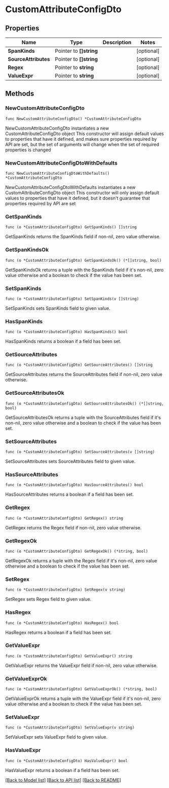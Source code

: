 # CustomAttributeConfigDto

## Properties

Name | Type | Description | Notes
------------ | ------------- | ------------- | -------------
**SpanKinds** | Pointer to **[]string** |  | [optional] 
**SourceAttributes** | Pointer to **[]string** |  | [optional] 
**Regex** | Pointer to **string** |  | [optional] 
**ValueExpr** | Pointer to **string** |  | [optional] 

## Methods

### NewCustomAttributeConfigDto

`func NewCustomAttributeConfigDto() *CustomAttributeConfigDto`

NewCustomAttributeConfigDto instantiates a new CustomAttributeConfigDto object
This constructor will assign default values to properties that have it defined,
and makes sure properties required by API are set, but the set of arguments
will change when the set of required properties is changed

### NewCustomAttributeConfigDtoWithDefaults

`func NewCustomAttributeConfigDtoWithDefaults() *CustomAttributeConfigDto`

NewCustomAttributeConfigDtoWithDefaults instantiates a new CustomAttributeConfigDto object
This constructor will only assign default values to properties that have it defined,
but it doesn't guarantee that properties required by API are set

### GetSpanKinds

`func (o *CustomAttributeConfigDto) GetSpanKinds() []string`

GetSpanKinds returns the SpanKinds field if non-nil, zero value otherwise.

### GetSpanKindsOk

`func (o *CustomAttributeConfigDto) GetSpanKindsOk() (*[]string, bool)`

GetSpanKindsOk returns a tuple with the SpanKinds field if it's non-nil, zero value otherwise
and a boolean to check if the value has been set.

### SetSpanKinds

`func (o *CustomAttributeConfigDto) SetSpanKinds(v []string)`

SetSpanKinds sets SpanKinds field to given value.

### HasSpanKinds

`func (o *CustomAttributeConfigDto) HasSpanKinds() bool`

HasSpanKinds returns a boolean if a field has been set.

### GetSourceAttributes

`func (o *CustomAttributeConfigDto) GetSourceAttributes() []string`

GetSourceAttributes returns the SourceAttributes field if non-nil, zero value otherwise.

### GetSourceAttributesOk

`func (o *CustomAttributeConfigDto) GetSourceAttributesOk() (*[]string, bool)`

GetSourceAttributesOk returns a tuple with the SourceAttributes field if it's non-nil, zero value otherwise
and a boolean to check if the value has been set.

### SetSourceAttributes

`func (o *CustomAttributeConfigDto) SetSourceAttributes(v []string)`

SetSourceAttributes sets SourceAttributes field to given value.

### HasSourceAttributes

`func (o *CustomAttributeConfigDto) HasSourceAttributes() bool`

HasSourceAttributes returns a boolean if a field has been set.

### GetRegex

`func (o *CustomAttributeConfigDto) GetRegex() string`

GetRegex returns the Regex field if non-nil, zero value otherwise.

### GetRegexOk

`func (o *CustomAttributeConfigDto) GetRegexOk() (*string, bool)`

GetRegexOk returns a tuple with the Regex field if it's non-nil, zero value otherwise
and a boolean to check if the value has been set.

### SetRegex

`func (o *CustomAttributeConfigDto) SetRegex(v string)`

SetRegex sets Regex field to given value.

### HasRegex

`func (o *CustomAttributeConfigDto) HasRegex() bool`

HasRegex returns a boolean if a field has been set.

### GetValueExpr

`func (o *CustomAttributeConfigDto) GetValueExpr() string`

GetValueExpr returns the ValueExpr field if non-nil, zero value otherwise.

### GetValueExprOk

`func (o *CustomAttributeConfigDto) GetValueExprOk() (*string, bool)`

GetValueExprOk returns a tuple with the ValueExpr field if it's non-nil, zero value otherwise
and a boolean to check if the value has been set.

### SetValueExpr

`func (o *CustomAttributeConfigDto) SetValueExpr(v string)`

SetValueExpr sets ValueExpr field to given value.

### HasValueExpr

`func (o *CustomAttributeConfigDto) HasValueExpr() bool`

HasValueExpr returns a boolean if a field has been set.


[[Back to Model list]](../README.md#documentation-for-models) [[Back to API list]](../README.md#documentation-for-api-endpoints) [[Back to README]](../README.md)


